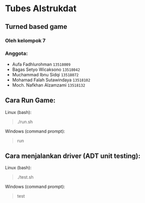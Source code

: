 # Tubes Alstrukdat
## Turned based game

### Oleh kelompok 7
### Anggota:
- Aufa Fadhlurohman         `13518009`
- Bagas Setyo Wicaksono     `13518042`
- Muchammad Ibnu Sidqi      `13518072`
- Mohamad Falah Sutawindaya `13518102`
- Moch. Nafkhan Alzamzami   `13518132`

## Cara Run Game:
Linux (bash):
> ./run.sh

Windows (command prompt):
> run

## Cara menjalankan driver (ADT unit testing):
Linux (bash):
> ./test.sh

Windows (command prompt):
> test
